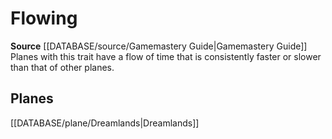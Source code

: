 ﻿---
id: '277'
name: Flowing
rarity: Common
rus_type_level: null
source: '[[DATABASE/source/Gamemastery Guide|Gamemastery Guide]]'
trait:
- Flowing
type: Trait

---
# Flowing

**Source** [[DATABASE/source/Gamemastery Guide|Gamemastery Guide]]
Planes with this trait have a flow of time that is consistently faster or slower than that of other planes.

## Planes

[[DATABASE/plane/Dreamlands|Dreamlands]]